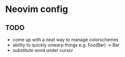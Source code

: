 # Neovim config

## TODO

- come up with a neat way to manage colorschemes
- ability to quickly unwarp things e.g. Foo(Bar) -> Bar
- substitute word under cursor
